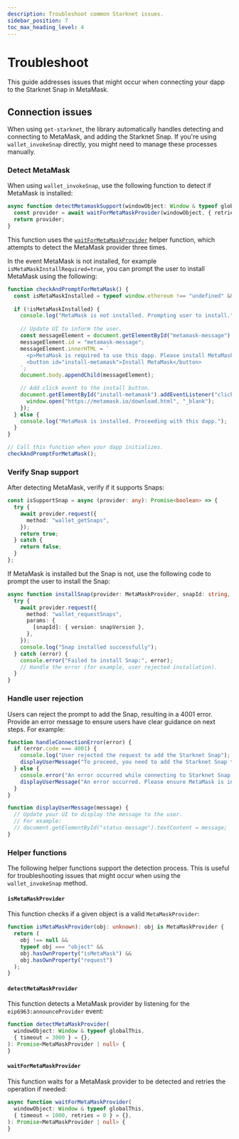 ```yaml
---
description: Troubleshoot common Starknet issues.
sidebar_position: 7
toc_max_heading_level: 4
---
```


# Troubleshoot

This guide addresses issues that might occur when connecting your dapp to the Starknet Snap in MetaMask.

## Connection issues

When using `get-starknet`, the library automatically handles detecting and connecting to MetaMask,
and adding the Starknet Snap. 
If you're using `wallet_invokeSnap` directly, you might need to manage these processes manually.

### Detect MetaMask

When using `wallet_invokeSnap`, use the following function to detect if MetaMask is installed:

```typescript
async function detectMetamaskSupport(windowObject: Window & typeof globalThis): Promise<MetaMaskProvider | null> {
  const provider = await waitForMetaMaskProvider(windowObject, { retries: 3 });
  return provider;
}
```

This function uses the [`waitForMetaMaskProvider`](#waitformetamaskprovider) helper function, which
attempts to detect the MetaMask provider three times.

In the event MetaMask is not installed, for example `isMetaMaskInstallRequired=true`, you can prompt
the user to install MetaMask using the following:

```typescript
function checkAndPromptForMetaMask() {
  const isMetaMaskInstalled = typeof window.ethereum !== "undefined" && window.ethereum.isMetaMask;
  
  if (!isMetaMaskInstalled) {
    console.log("MetaMask is not installed. Prompting user to install.");
    
    // Update UI to inform the user.
    const messageElement = document.getElementById("metamask-message") || document.createElement("div");
    messageElement.id = "metamask-message";
    messageElement.innerHTML = `
      <p>MetaMask is required to use this dapp. Please install MetaMask to continue.</p>
      <button id="install-metamask">Install MetaMask</button>
    `;
    document.body.appendChild(messageElement);

    // Add click event to the install button.
    document.getElementById("install-metamask").addEventListener("click", () => {
      window.open("https://metamask.io/download.html", "_blank");
    });
  } else {
    console.log("MetaMask is installed. Proceeding with this dapp.");
  }
}

// Call this function when your dapp initializes.
checkAndPromptForMetaMask();
```

### Verify Snap support

After detecting MetaMask, verify if it supports Snaps:

```typescript
const isSupportSnap = async (provider: any): Promise<boolean> => {
  try {
    await provider.request({
      method: "wallet_getSnaps",
    });
    return true;
  } catch {
    return false;
  }
};
```

If MetaMask is installed but the Snap is not, use the following code to prompt the user to install the Snap:

```typescript
async function installSnap(provider: MetaMaskProvider, snapId: string, snapVersion: string) {
  try {
    await provider.request({
      method: "wallet_requestSnaps",
      params: {
        [snapId]: { version: snapVersion },
      },
    });
    console.log("Snap installed successfully");
  } catch (error) {
    console.error("Failed to install Snap:", error);
    // Handle the error (for example, user rejected installation).
  }
}
```

### Handle user rejection

Users can reject the prompt to add the Snap, resulting in a 4001 error. 
Provide an error message to ensure users have clear guidance on next steps.
For example:

```javascript
function handleConnectionError(error) {
  if (error.code === 4001) {
    console.log("User rejected the request to add the Starknet Snap");
    displayUserMessage("To proceed, you need to add the Starknet Snap to MetaMask. Please try connecting again.");
  } else {
    console.error("An error occurred while connecting to Starknet Snap:", error);
    displayUserMessage("An error occurred. Please ensure MetaMask is installed and try again.");
  }
}

function displayUserMessage(message) {
  // Update your UI to display the message to the user.
  // For example:
  // document.getElementById("status-message").textContent = message;
}
```

### Helper functions

The following helper functions support the detection process. 
This is useful for troubleshooting issues that might occur when using the `wallet_invokeSnap` method.

#### `isMetaMaskProvider`

This function checks if a given object is a valid `MetaMaskProvider`:

```typescript
function isMetaMaskProvider(obj: unknown): obj is MetaMaskProvider {
  return (
    obj !== null &&
    typeof obj === "object" &&
    obj.hasOwnProperty("isMetaMask") &&
    obj.hasOwnProperty("request")
  );
}
```

#### `detectMetaMaskProvider`

This function detects a MetaMask provider by listening for the `eip6963:announceProvider` event:

```typescript
function detectMetaMaskProvider(
  windowObject: Window & typeof globalThis,
  { timeout = 3000 } = {},
): Promise<MetaMaskProvider | null> {
}
```

#### `waitForMetaMaskProvider`

This function waits for a MetaMask provider to be detected and retries the operation if needed:

```typescript
async function waitForMetaMaskProvider(
  windowObject: Window & typeof globalThis,
  { timeout = 1000, retries = 0 } = {},
): Promise<MetaMaskProvider | null> {
}
```
